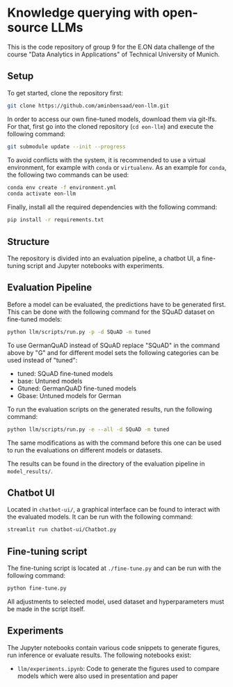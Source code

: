 # Knowledge querying with open-source LLMs

This is the code repository of group 9 for the E.ON data challenge of the
course "Data Analytics in Applications" of Technical University of Munich.

## Setup

To get started, clone the repository first:

```sh
git clone https://github.com/aminbensaad/eon-llm.git
```

In order to access our own fine-tuned models, download them via git-lfs.
For that, first go into the cloned repository (`cd eon-llm`) and execute
the following command:

```sh
git submodule update --init --progress
```

To avoid conflicts with the system, it is recommended to use a virtual environment,
for example with `conda` or `virtualenv`.
As an example for `conda`, the following two commands can be used:

```sh
conda env create -f environment.yml
conda activate eon-llm
```

Finally, install all the required dependencies with the following command:

```sh
pip install -r requirements.txt
```

## Structure

The repository is divided into an evaluation pipeline, a chatbot UI,
a fine-tuning script and Jupyter notebooks with experiments.

## Evaluation Pipeline

Before a model can be evaluated, the predictions have to be generated first.
This can be done with the following command for the SQuAD dataset on
fine-tuned models:

```sh
python llm/scripts/run.py -p -d SQuAD -m tuned
```

To use GermanQuAD instead of SQuAD replace "SQuAD" in the command above by "G"
and for different model sets the following categories can be used instead of "tuned":

- tuned: SQuAD fine-tuned models
- base: Untuned models
- Gtuned: GermanQuAD fine-tuned models
- Gbase: Untuned models for German

To run the evaluation scripts on the generated results, run the following command:

```sh
python llm/scripts/run.py -e --all -d SQuAD -m tuned
```

The same modifications as with the command before this one can be used to run
the evaluations on different models or datasets.

The results can be found in the directory of the evaluation pipeline in `model_results/`.

## Chatbot UI

Located in `chatbot-ui/`, a graphical interface can be found to interact with the
evaluated models.
It can be run with the following command:

```sh
streamlit run chatbot-ui/Chatbot.py
```

## Fine-tuning script

The fine-tuning script is located at `./fine-tune.py` and can be run with the
following command:

```sh
python fine-tune.py
```

All adjustments to selected model, used dataset and hyperparameters must be made
in the script itself.

## Experiments

The Jupyter notebooks contain various code snippets to generate figures, run
inference or evaluate results.
The following notebooks exist:

- `llm/experiments.ipynb`: Code to generate the figures used to compare models
                           which were also used in presentation and paper
